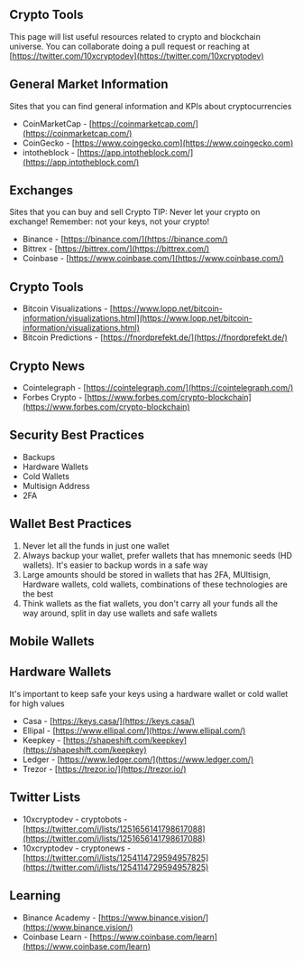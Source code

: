 ## Crypto Tools

This page will list useful resources related to crypto and blockchain universe. You can collaborate doing a pull request or reaching at [https://twitter.com/10xcryptodev](https://twitter.com/10xcryptodev)

## General Market Information
Sites that you can find general information and KPIs about cryptocurrencies

* CoinMarketCap - [https://coinmarketcap.com/](https://coinmarketcap.com/)
* CoinGecko - [https://www.coingecko.com](https://www.coingecko.com)
* intotheblock - [https://app.intotheblock.com/](https://app.intotheblock.com/)

## Exchanges
Sites that you can buy and sell Crypto
TIP: Never let your crypto on exchange! Remember: not your keys, not your crypto!

* Binance - [https://binance.com/](https://binance.com/)
* Bittrex - [https://bittrex.com/](https://bittrex.com/)
* Coinbase - [https://www.coinbase.com/](https://www.coinbase.com/)

## Crypto Tools

* Bitcoin Visualizations - [https://www.lopp.net/bitcoin-information/visualizations.html](https://www.lopp.net/bitcoin-information/visualizations.html)
* Bitcoin Predictions - [https://fnordprefekt.de/](https://fnordprefekt.de/)

## Crypto News

* Cointelegraph - [https://cointelegraph.com/](https://cointelegraph.com/)
* Forbes Crypto - [https://www.forbes.com/crypto-blockchain](https://www.forbes.com/crypto-blockchain)

## Security Best Practices

* Backups
* Hardware Wallets
* Cold Wallets
* Multisign Address
* 2FA

## Wallet Best Practices

1. Never let all the funds in just one wallet
2. Always backup your wallet, prefer wallets that has mnemonic seeds (HD wallets). It's easier to backup words in a safe way
3. Large amounts should be stored in wallets that has 2FA, MUltisign, Hardware wallets, cold wallets, combinations of these technologies are the best
4. Think wallets as the fiat wallets, you don't carry all your funds all the way around, split in day use wallets and safe wallets

## Mobile Wallets

## Hardware Wallets
It's important to keep safe your keys using a hardware wallet or cold wallet for high values

* Casa - [https://keys.casa/](https://keys.casa/)
* Ellipal - [https://www.ellipal.com/](https://www.ellipal.com/)
* Keepkey - [https://shapeshift.com/keepkey](https://shapeshift.com/keepkey)
* Ledger - [https://www.ledger.com/](https://www.ledger.com/)
* Trezor - [https://trezor.io/](https://trezor.io/)

## Twitter Lists

* 10xcryptodev - cryptobots - [https://twitter.com/i/lists/1251656141798617088](https://twitter.com/i/lists/1251656141798617088)
* 10xcryptodev - cryptonews - [https://twitter.com/i/lists/1254114729594957825](https://twitter.com/i/lists/1254114729594957825)

## Learning

* Binance Academy - [https://www.binance.vision/](https://www.binance.vision/)
* Coinbase Learn - [https://www.coinbase.com/learn](https://www.coinbase.com/learn)
